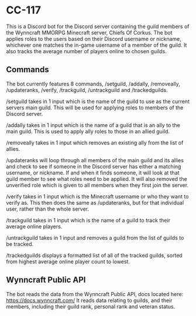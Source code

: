 # CC-117

This is a Discord bot for the Discord server containing the guild members of the Wynncraft MMORPG Minecraft server, Chiefs Of Corkus.
The bot applies roles to the users based on their Discord username or nickname, whichever one matches the in-game username of a member of the guild.
It also tracks the average number of players online to chosen guilds.

## Commands

The bot currently features 8 commands, /setguild, /addally, /removeally, /updateranks, /verify, /trackguild, /untrackguild and /trackedguilds.

/setguild takes in 1 input which is the name of the guild to use as the current servers main guild. This will be used for applying roles to members of the Discord server.

/addally takes in 1 input which is the name of a guild that is an ally to the main guild. This is used to apply ally roles to those in an allied guild.

/removeally takes in 1 input which removes an existing ally from the list of allies.

/updateranks will loop through all members of the main guild and its allies and check to see if someone in the Discord server has either a matching username, or nickname.
If and when it finds someone, it will look at that guild member to see what roles need to be applied. It will also removed the unverified role which is given
to all members when they first join the server.

/verify takes in 1 input which is the Minecraft username or who they want to verify as. This then does the same as /updateranks, but for that individual user, 
rather than the whole server.

/trackguild takes in 1 input which is the name of a guild to track their average online players.

/untrackguild takes in 1 input and removes a guild from the list of guilds to be tracked.

/trackedguilds displays a formatted list of all of the tracked guilds, sorted from highest average online player count to lowest.

## Wynncraft Public API

The bot reads the data from the Wynncraft Public API, docs located here: https://docs.wynncraft.com/
It reads data relating to guilds, and their members, including their guild rank, personal rank and veteran status.
